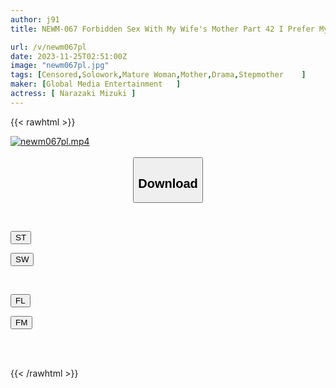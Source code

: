 ```yaml
---
author: j91
title: NEWM-067 Forbidden Sex With My Wife's Mother Part 42 I Prefer My Mother-in-law To My Wife... Mizuki Narasaki

url: /v/newm067pl
date: 2023-11-25T02:51:00Z
image: "newm067pl.jpg"
tags: [Censored,Solowork,Mature Woman,Mother,Drama,Stepmother	 ]
maker: [Global Media Entertainment   ]
actress: [ Narazaki Mizuki ]
---
```



{{< rawhtml >}}

<div class="video" data-videoid="pxzrxj70ZztrQ06">
    <a href="javascript:;">
        <img src="/v/newm067pl/newm067pl.jpg" width="WIDTH" height="HEIGHT" alt="newm067pl.mp4" loading="lazy">
    </a>
</div>

<script type="text/javascript" src="https://j91.asia/asset/on-demand-st.js"></script>

<br>
  <link rel="stylesheet" href="https://j91.asia/asset/bs5.css">
  
  <center>
  <button class="btn btn-primary" type="button" data-bs-toggle="collapse" data-bs-target=".multi-collapse" aria-expanded="false" aria-controls="multiCollapseExample1 multiCollapseExample2"><h2>Download</h2></button></center>
</p>
<div class="row">
  <div class="col">
    <div class="collapse multi-collapse" id="multiCollapseExample1">
      <div class="card card-body">
	      	      <br>
<div class="buttons">  
<p><a href="https://streamtape.to/v/pxzrxj70ZztrQ06" target="_blank"><button class="btn-hover color-3"><i class="fa fa-download"></i> ST</button></a></p>
<p><a href="https://flaswish.com/9nqzt4yq1jwk" target="_blank"><button class="btn-hover color-2"><i class="fa fa-download"></i> SW</button></a></p></div>
    </div>
  </div>
</div>
  <div class="col">
    <div class="collapse multi-collapse" id="multiCollapseExample2">
      <div class="card card-body">
	      <br>
<div class="buttons">
<p><a href="javascript:;" target="_blank"><button class="btn-hover color-9"><i class="fa fa-download"></i> FL</button></a></p>
<p><a href="javascript:;" target="_blank"><button class="btn-hover color-8"><i class="fa fa-download"></i> FM</button></a></p></div>
<br><br>
      </div>
    </div>
  </div>
</div>

{{< /rawhtml >}}
